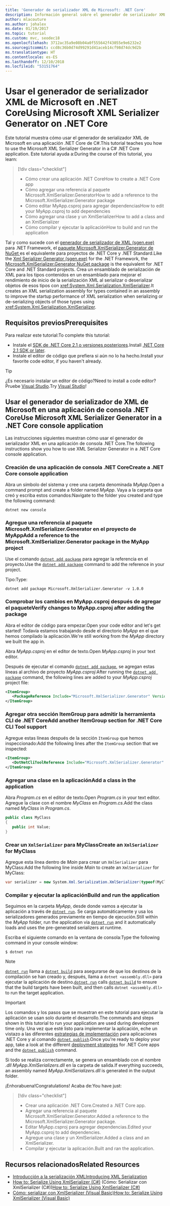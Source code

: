 ```yaml
---
title: 'Generador de serializador XML de Microsoft: .NET Core'
description: Información general sobre el generador de serializador XML de Microsoft. Use el generador de serializador XML para generar un ensamblado de serialización XML para los tipos contenidos en el proyecto.
author: mlacouture
ms.author: johalex
ms.date: 01/19/2017
ms.topic: tutorial
ms.custom: mvc, seodec18
ms.openlocfilehash: 3712ac35a9e08b04a0f555642f43055e9e6232e2
ms.sourcegitcommit: ccd8c36b0d74d99291d41aceb14cf98d74dc9d2b
ms.translationtype: HT
ms.contentlocale: es-ES
ms.lasthandoff: 12/10/2018
ms.locfileid: "53151764"
---
```

# <a name="using-microsoft-xml-serializer-generator-on-net-core"></a><span data-ttu-id="59092-104">Usar el generador de serializador XML de Microsoft en .NET Core</span><span class="sxs-lookup"><span data-stu-id="59092-104">Using Microsoft XML Serializer Generator on .NET Core</span></span>

<span data-ttu-id="59092-105">Este tutorial muestra cómo usar el generador de serializador XML de Microsoft en una aplicación .NET Core de C#.</span><span class="sxs-lookup"><span data-stu-id="59092-105">This tutorial teaches you how to use the Microsoft XML Serializer Generator in a C# .NET Core application.</span></span> <span data-ttu-id="59092-106">Este tutorial ayuda a:</span><span class="sxs-lookup"><span data-stu-id="59092-106">During the course of this tutorial, you learn:</span></span>

> [!div class="checklist"]
> * <span data-ttu-id="59092-107">Cómo crear una aplicación .NET Core</span><span class="sxs-lookup"><span data-stu-id="59092-107">How to create a .NET Core app</span></span>
> * <span data-ttu-id="59092-108">Cómo agregar una referencia al paquete Microsoft.XmlSerializer.Generator</span><span class="sxs-lookup"><span data-stu-id="59092-108">How to add a reference to the Microsoft.XmlSerializer.Generator package</span></span>
> * <span data-ttu-id="59092-109">Cómo editar MyApp.csproj para agregar dependencias</span><span class="sxs-lookup"><span data-stu-id="59092-109">How to edit your MyApp.csproj to add dependencies</span></span>
> * <span data-ttu-id="59092-110">Cómo agregar una clase y un XmlSerializer</span><span class="sxs-lookup"><span data-stu-id="59092-110">How to add a class and an XmlSerializer</span></span>
> * <span data-ttu-id="59092-111">Cómo compilar y ejecutar la aplicación</span><span class="sxs-lookup"><span data-stu-id="59092-111">How to build and run the application</span></span> 

<span data-ttu-id="59092-112">Tal y como sucede con el [generador de serializador de XML (sgen.exe)](../../standard/serialization/xml-serializer-generator-tool-sgen-exe.md) para .NET Framework, el [paquete Microsoft.XmlSerializer.Generator de NuGet ](https://www.nuget.org/packages/Microsoft.XmlSerializer.Generator) es el equivalente para proyectos de .NET Core y .NET Standard.</span><span class="sxs-lookup"><span data-stu-id="59092-112">Like the [Xml Serializer Generator (sgen.exe)](../../standard/serialization/xml-serializer-generator-tool-sgen-exe.md) for the .NET Framework, the [Microsoft.XmlSerializer.Generator NuGet package](https://www.nuget.org/packages/Microsoft.XmlSerializer.Generator) is the equivalent for .NET Core and .NET Standard projects.</span></span> <span data-ttu-id="59092-113">Crea un ensamblado de serialización de XML para los tipos contenidos en un ensamblado para mejorar el rendimiento de inicio de la serialización XML al serializar o deserializar objetos de esos tipos con <xref:System.Xml.Serialization.XmlSerializer>.</span><span class="sxs-lookup"><span data-stu-id="59092-113">It creates an XML serialization assembly for types contained in an assembly to improve the startup performance of XML serialization when serializing or de-serializing objects of those types using <xref:System.Xml.Serialization.XmlSerializer>.</span></span>

## <a name="prerequisites"></a><span data-ttu-id="59092-114">Requisitos previos</span><span class="sxs-lookup"><span data-stu-id="59092-114">Prerequisites</span></span>

<span data-ttu-id="59092-115">Para realizar este tutorial:</span><span class="sxs-lookup"><span data-stu-id="59092-115">To complete this tutorial:</span></span>

* <span data-ttu-id="59092-116">Instale el [SDK de .NET Core 2.1 o versiones posteriores](https://www.microsoft.com/net/download).</span><span class="sxs-lookup"><span data-stu-id="59092-116">Install [.NET Core 2.1 SDK or later](https://www.microsoft.com/net/download).</span></span>
* <span data-ttu-id="59092-117">Instale el editor de código que prefiera si aún no lo ha hecho.</span><span class="sxs-lookup"><span data-stu-id="59092-117">Install your favorite code editor, if you haven't already.</span></span>

> [!TIP]
> <span data-ttu-id="59092-118">¿Es necesario instalar un editor de código?</span><span class="sxs-lookup"><span data-stu-id="59092-118">Need to install a code editor?</span></span> <span data-ttu-id="59092-119">Pruebe [Visual Studio](https://aka.ms/vsdownload?utm_source=mscom&utm_campaign=msdocs).</span><span class="sxs-lookup"><span data-stu-id="59092-119">Try [Visual Studio](https://aka.ms/vsdownload?utm_source=mscom&utm_campaign=msdocs)!</span></span>
  
## <a name="use-microsoft-xml-serializer-generator-in-a-net-core-console-application"></a><span data-ttu-id="59092-120">Usar el generador de serializador de XML de Microsoft en una aplicación de consola .NET Core</span><span class="sxs-lookup"><span data-stu-id="59092-120">Use Microsoft XML Serializer Generator in a .NET Core console application</span></span> 

<span data-ttu-id="59092-121">Las instrucciones siguientes muestran cómo usar el generador de serializador XML en una aplicación de consola .NET Core.</span><span class="sxs-lookup"><span data-stu-id="59092-121">The following instructions show you how to use XML Serializer Generator in a .NET Core console application.</span></span>

### <a name="create-a-net-core-console-application"></a><span data-ttu-id="59092-122">Creación de una aplicación de consola .NET Core</span><span class="sxs-lookup"><span data-stu-id="59092-122">Create a .NET Core console application</span></span>

<span data-ttu-id="59092-123">Abra un símbolo del sistema y cree una carpeta denominada *MyApp*.</span><span class="sxs-lookup"><span data-stu-id="59092-123">Open a command prompt and create a folder named *MyApp*.</span></span> <span data-ttu-id="59092-124">Vaya a la carpeta que creó y escriba estos comandos:</span><span class="sxs-lookup"><span data-stu-id="59092-124">Navigate to the folder you created and type the following command:</span></span>

```console
dotnet new console
```

### <a name="add-a-reference-to-the-microsoftxmlserializergenerator-package-in-the-myapp-project"></a><span data-ttu-id="59092-125">Agregue una referencia al paquete Microsoft.XmlSerializer.Generator en el proyecto de MyApp</span><span class="sxs-lookup"><span data-stu-id="59092-125">Add a reference to the Microsoft.XmlSerializer.Generator package in the MyApp project</span></span>

<span data-ttu-id="59092-126">Use el comando [`dotnet add package`](../tools//dotnet-add-package.md) para agregar la referencia en el proyecto.</span><span class="sxs-lookup"><span data-stu-id="59092-126">Use the [`dotnet add package`](../tools//dotnet-add-package.md) command to add the reference in your project.</span></span> 

<span data-ttu-id="59092-127">Tipo:</span><span class="sxs-lookup"><span data-stu-id="59092-127">Type:</span></span>
 
 ```console
 dotnet add package Microsoft.XmlSerializer.Generator -v 1.0.0
 ```
 
### <a name="verify-changes-to-myappcsproj-after-adding-the-package"></a><span data-ttu-id="59092-128">Comprobar los cambios en MyApp.csproj después de agregar el paquete</span><span class="sxs-lookup"><span data-stu-id="59092-128">Verify changes to MyApp.csproj after adding the package</span></span>

<span data-ttu-id="59092-129">Abra el editor de código para empezar.</span><span class="sxs-lookup"><span data-stu-id="59092-129">Open your code editor and let's get started!</span></span> <span data-ttu-id="59092-130">Todavía estamos trabajando desde el directorio *MyApp* en el que hemos compilado la aplicación.</span><span class="sxs-lookup"><span data-stu-id="59092-130">We're still working from the *MyApp* directory we built the app in.</span></span>

<span data-ttu-id="59092-131">Abra *MyApp.csproj* en el editor de texto.</span><span class="sxs-lookup"><span data-stu-id="59092-131">Open *MyApp.csproj* in your text editor.</span></span>

<span data-ttu-id="59092-132">Después de ejecutar el comando [`dotnet add package`](../tools//dotnet-add-package.md), se agregan estas líneas al archivo de proyecto *MyApp.csproj*:</span><span class="sxs-lookup"><span data-stu-id="59092-132">After running the [`dotnet add package`](../tools//dotnet-add-package.md) command, the following lines are added to your *MyApp.csproj* project file:</span></span>

 ```xml
 <ItemGroup>
    <PackageReference Include="Microsoft.XmlSerializer.Generator" Version="1.0.0" />
 </ItemGroup>
 ```
 
### <a name="add-another-itemgroup-section-for-net-core-cli-tool-support"></a><span data-ttu-id="59092-133">Agregar otra sección ItemGroup para admitir la herramienta CLI de .NET Core</span><span class="sxs-lookup"><span data-stu-id="59092-133">Add another ItemGroup section for .NET Core CLI Tool support</span></span>
 
 <span data-ttu-id="59092-134">Agregue estas líneas después de la sección `ItemGroup` que hemos inspeccionado:</span><span class="sxs-lookup"><span data-stu-id="59092-134">Add the following lines after the `ItemGroup` section that we inspected:</span></span>
 
 ```xml
 <ItemGroup>
    <DotNetCliToolReference Include="Microsoft.XmlSerializer.Generator" Version="1.0.0" />
 </ItemGroup>
 ```
 
### <a name="add-a-class-in-the-application"></a><span data-ttu-id="59092-135">Agregar una clase en la aplicación</span><span class="sxs-lookup"><span data-stu-id="59092-135">Add a class in the application</span></span>

<span data-ttu-id="59092-136">Abra *Program.cs* en el editor de texto.</span><span class="sxs-lookup"><span data-stu-id="59092-136">Open *Program.cs* in your text editor.</span></span> <span data-ttu-id="59092-137">Agregue la clase con el nombre *MyClass* en *Program.cs*.</span><span class="sxs-lookup"><span data-stu-id="59092-137">Add the class named *MyClass* in *Program.cs*.</span></span>

```csharp
public class MyClass
{
   public int Value;
}
```

### <a name="create-an-xmlserializer-for-myclass"></a><span data-ttu-id="59092-138">Crear un `XmlSerializer` para MyClass</span><span class="sxs-lookup"><span data-stu-id="59092-138">Create an `XmlSerializer` for MyClass</span></span>

<span data-ttu-id="59092-139">Agregue esta línea dentro de *Main* para crear un `XmlSerializer` para MyClass:</span><span class="sxs-lookup"><span data-stu-id="59092-139">Add the following line inside *Main* to create an `XmlSerializer` for MyClass:</span></span>

```csharp
var serializer = new System.Xml.Serialization.XmlSerializer(typeof(MyClass));
```

### <a name="build-and-run-the-application"></a><span data-ttu-id="59092-140">Compilar y ejecutar la aplicación</span><span class="sxs-lookup"><span data-stu-id="59092-140">Build and run the application</span></span>

<span data-ttu-id="59092-141">Seguimos en la carpeta *MyApp*, desde donde vamos a ejecutar la aplicación a través de [`dotnet run`](../tools/dotnet-run.md). Se carga automáticamente y usa los serializadores generados previamente en tiempo de ejecución.</span><span class="sxs-lookup"><span data-stu-id="59092-141">Still within the *MyApp* folder, run the application via [`dotnet run`](../tools/dotnet-run.md) and it automatically loads and uses the pre-generated serializers at runtime.</span></span>

<span data-ttu-id="59092-142">Escriba el siguiente comando en la ventana de consola:</span><span class="sxs-lookup"><span data-stu-id="59092-142">Type the following command in your console window:</span></span>

 ```console
 $ dotnet run
 ```
> [!NOTE]
> <span data-ttu-id="59092-143">[`dotnet run`](../tools/dotnet-run.md) llama a [`dotnet build`](../tools/dotnet-build.md) para asegurarse de que los destinos de la compilación se han creado y, después, llama a `dotnet <assembly.dll>` para ejecutar la aplicación de destino.</span><span class="sxs-lookup"><span data-stu-id="59092-143">[`dotnet run`](../tools/dotnet-run.md) calls [`dotnet build`](../tools/dotnet-build.md) to ensure that the build targets have been built, and then calls `dotnet <assembly.dll>` to run the target application.</span></span>

> [!IMPORTANT]
> <span data-ttu-id="59092-144">Los comandos y los pasos que se muestran en este tutorial para ejecutar la aplicación se usan solo durante el desarrollo.</span><span class="sxs-lookup"><span data-stu-id="59092-144">The commands and steps shown in this tutorial to run your application are used during development time only.</span></span> <span data-ttu-id="59092-145">Una vez que esté listo para implementar la aplicación, eche un vistazo a las diferentes [estrategias de implementación](../deploying/index.md) para aplicaciones .NET Core y al comando [`dotnet publish`](../tools/dotnet-publish.md).</span><span class="sxs-lookup"><span data-stu-id="59092-145">Once you're ready to deploy your app, take a look at the different [deployment strategies](../deploying/index.md) for .NET Core apps and the [`dotnet publish`](../tools/dotnet-publish.md) command.</span></span>

<span data-ttu-id="59092-146">Si todo se realiza correctamente, se genera un ensamblado con el nombre *.dll MyApp.XmlSerializers.dll* en la carpeta de salida.</span><span class="sxs-lookup"><span data-stu-id="59092-146">If everything succeeds, an assembly named *MyApp.XmlSerializers.dll* is generated in the output folder.</span></span> 



<span data-ttu-id="59092-147">¡Enhorabuena!</span><span class="sxs-lookup"><span data-stu-id="59092-147">Congratulations!</span></span> <span data-ttu-id="59092-148">Acaba de:</span><span class="sxs-lookup"><span data-stu-id="59092-148">You have just:</span></span>
> [!div class="checklist"]
> * <span data-ttu-id="59092-149">Crear una aplicación .NET Core.</span><span class="sxs-lookup"><span data-stu-id="59092-149">Created a .NET Core app.</span></span>
> * <span data-ttu-id="59092-150">Agregar una referencia al paquete Microsoft.XmlSerializer.Generator.</span><span class="sxs-lookup"><span data-stu-id="59092-150">Added a reference to the Microsoft.XmlSerializer.Generator package.</span></span>
> * <span data-ttu-id="59092-151">Editar MyApp.csproj para agregar dependencias.</span><span class="sxs-lookup"><span data-stu-id="59092-151">Edited your MyApp.csproj to add dependencies.</span></span>
> * <span data-ttu-id="59092-152">Agregue una clase y un XmlSerializer.</span><span class="sxs-lookup"><span data-stu-id="59092-152">Added a class and an XmlSerializer.</span></span>
> * <span data-ttu-id="59092-153">Compilar y ejecutar la aplicación.</span><span class="sxs-lookup"><span data-stu-id="59092-153">Built and ran the application.</span></span> 

## <a name="related-resources"></a><span data-ttu-id="59092-154">Recursos relacionados</span><span class="sxs-lookup"><span data-stu-id="59092-154">Related Resources</span></span>

* [<span data-ttu-id="59092-155">Introducción a la serialización XML</span><span class="sxs-lookup"><span data-stu-id="59092-155">Introducing XML Serialization</span></span>](../../standard/serialization/introducing-xml-serialization.md)
* <span data-ttu-id="59092-156">[How to: Serialize Using XmlSerializer (C#)](../../csharp/programming-guide/concepts/linq/how-to-serialize-using-xmlserializer.md) (Cómo: Serializar con XmlSerializer (C#))</span><span class="sxs-lookup"><span data-stu-id="59092-156">[How to: Serialize Using XmlSerializer (C#)](../../csharp/programming-guide/concepts/linq/how-to-serialize-using-xmlserializer.md)</span></span>
* [<span data-ttu-id="59092-157">Cómo: serializar con XmlSerializer (Visual Basic)</span><span class="sxs-lookup"><span data-stu-id="59092-157">How to: Serialize Using XmlSerializer (Visual Basic)</span></span>](../../visual-basic/programming-guide/concepts/linq/how-to-serialize-using-xmlserializer.md)
